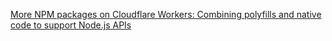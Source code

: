 [More NPM packages on Cloudflare Workers: Combining polyfills and native code to support Node.js APIs](https://blog.cloudflare.com/more-npm-packages-on-cloudflare-workers-combining-polyfills-and-native-code/?utm_campaign=cf_blog&utm_content=20240909&utm_medium=organic_social&utm_source=twitter/)
